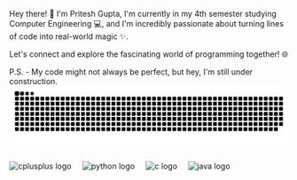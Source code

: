 Hey there! 👋 
I'm Pritesh Gupta,
I'm currently in my 4th semester studying Computer Engineering 💻, 
and I'm incredibly passionate about turning lines of code into real-world magic ✨.

Let's connect and explore the fascinating world of programming together! 🌐 

P.S. - My code might not always be perfect, but hey, I'm still under construction.
<img src="https://raw.githubusercontent.com/PRITESHJGUPTA/PRITESHJGUPTA/output/snake.svg" alt="Snake animation" />

###

<div align="left">
  <img src="https://cdn.jsdelivr.net/gh/devicons/devicon/icons/cplusplus/cplusplus-original.svg" height="40" alt="cplusplus logo"  />
  <img width="12" />
  <img src="https://cdn.jsdelivr.net/gh/devicons/devicon/icons/python/python-original.svg" height="40" alt="python logo"  />
  <img width="12" />
  <img src="https://cdn.jsdelivr.net/gh/devicons/devicon/icons/c/c-original.svg" height="40" alt="c logo"  />
  <img width="12" />
  <img src="https://cdn.jsdelivr.net/gh/devicons/devicon/icons/java/java-original.svg" height="40" alt="java logo"  />
</div>

###
